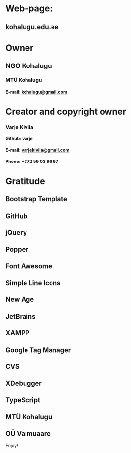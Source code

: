 # Web-page: 
## kohalugu.edu.ee

# Owner
## NGO Kohalugu
### MTÜ Kohalugu
#### E-mail: kohalugu@gmail.com

# Creator and copyright owner
### Varje Kivila
#### Github: varje
#### E-mail: varjekivila@gmail.com
#### Phone: +372 59 03 96 97

# Gratitude
## Bootstrap Template
## GitHub
## jQuery
## Popper
## Font Awesome
## Simple Line Icons
## New Age
## JetBrains
## XAMPP
## Google Tag Manager
## CVS
## XDebugger
## TypeScript
## MTÜ Kohalugu
## OÜ Vaimuaare



Enjoy!
